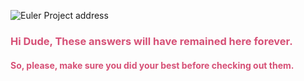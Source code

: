 ![Euler Project address](https://projecteuler.net/themes/20210213/logo_default.png)
<font color='#D65076'>
### Hi Dude, These answers will have remained here forever.
#### So, please, make sure you did your best before checking out them.
</font>
